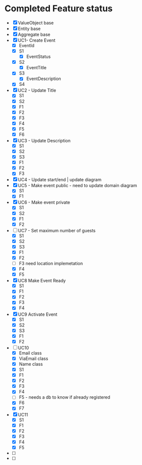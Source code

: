 # Completed Feature status

* [x] ValueObject base
* [x] Entity base
* [x] Aggregate base
* [x] UC1- Create Event
  * [x] EventId
  * [x] S1
    * [x] EventStatus
  * [x] S2
    * [x] EventTitle
  * [x] S3
    * [x] EventDescription
  * [x] S4
* [x] UC2 - Update Title
  * [x] S1
  * [x] S2
  * [x] F1
  * [x] F2
  * [x] F3
  * [x] F4
  * [x] F5
  * [x] F6
* [x] UC3 - Update Description
  * [x] S1
  * [x] S2
  * [x] S3
  * [x] F1
  * [x] F2
  * [x] F3
* [x] UC4 - Update start/end | update diagram
* [x] UC5 - Make event public - need to update domain diagram
  * [x] S1
  * [x] F1
* [x] UC6 - Make event private
  * [x] S1
  * [x] S2
  * [x] F1
  * [x] F2
* [ ] UC7 - Set maximum number of guests
  * [x] S1
  * [x] S2
  * [x] S3
  * [x] F1
  * [x] F2
  * [ ] F3 need location implemetation
  * [x] F4
  * [x] F5
* [x] UC8 Make Event Ready
  * [x] S1
  * [x] F1
  * [x] F2
  * [x] F3
  * [x] F4
* [x] UC9 Activate Event
  * [x] S1
  * [x] S2
  * [x] S3
  * [x] F1
  * [x] F2
* [ ] UC10
  * [x] Email class
  * [x] ViaEmail class
  * [x] Name class
  * [x] S1
  * [x] F1
  * [x] F2
  * [x] F3
  * [x] F4
  * [ ] F5 - needs a db to know if already registered
  * [x] F6
  * [x] F7
* [x] UC11
  * [x] S1
  * [x] F1
  * [x] F2
  * [x] F3
  * [x] F4
  * [x] F5
* [ ] 
* [ ] 
